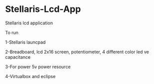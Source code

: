 # Stellaris-Lcd-App
Stellaris lcd application

To run

1-Stellaris launcpad

2-Breadboard, lcd 2x16 screen, potentiometer, 4 different color led ve capacitance

3-For power 5v power resource

4-Virtualbox and eclipse
